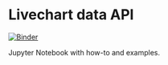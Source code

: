 # Livechart data API

[![Binder](https://mybinder.org/badge_logo.svg)](https://mybinder.org/v2/gh/IAEA-NDS/lc_api_notebook/HEAD?labpath=api_v0_notebook.ipynb)

Jupyter Notebook with how-to and examples.

